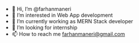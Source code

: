 - 👋 Hi, I’m @farhanmaneri
- 👀 I’m interested in Web App development
- 🌱 I’m currently working as MERN Stack developer
- 💞️ I’m looking for internship 
- 📫 How to reach me farhanmaneri@gmail.com 

<!---
farhanmaneri/farhanmaneri is a ✨ special ✨ repository because its `README.md` (this file) appears on your GitHub profile.
You can click the Preview link to take a look at your changes.
--->
